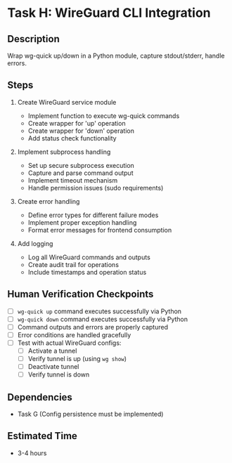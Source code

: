 # Task H: WireGuard CLI Integration

## Description
Wrap wg-quick up/down in a Python module, capture stdout/stderr, handle errors.

## Steps
1. Create WireGuard service module
   - Implement function to execute wg-quick commands
   - Create wrapper for 'up' operation
   - Create wrapper for 'down' operation
   - Add status check functionality

2. Implement subprocess handling
   - Set up secure subprocess execution
   - Capture and parse command output
   - Implement timeout mechanism
   - Handle permission issues (sudo requirements)

3. Create error handling
   - Define error types for different failure modes
   - Implement proper exception handling
   - Format error messages for frontend consumption

4. Add logging
   - Log all WireGuard commands and outputs
   - Create audit trail for operations
   - Include timestamps and operation status

## Human Verification Checkpoints
- [ ] `wg-quick up` command executes successfully via Python
- [ ] `wg-quick down` command executes successfully via Python
- [ ] Command outputs and errors are properly captured
- [ ] Error conditions are handled gracefully
- [ ] Test with actual WireGuard configs:
  - [ ] Activate a tunnel
  - [ ] Verify tunnel is up (using `wg show`)
  - [ ] Deactivate tunnel
  - [ ] Verify tunnel is down

## Dependencies
- Task G (Config persistence must be implemented)

## Estimated Time
- 3-4 hours 
